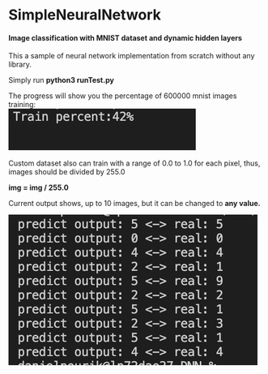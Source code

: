 # SimpleNeuralNetwork
<h4>Image classification with MNIST dataset and dynamic hidden layers</h4>
This a sample of neural network implementation from scratch without any library.

<p>Simply run <b>python3 runTest.py</b></p>
<p>The progress will show you the percentage of 600000 mnist images training:<br>
<img src="images/progress.png">
<p>Custom dataset also can train with a range of 0.0 to 1.0 for each pixel, thus, images should be divided by 255.0</p>
<b> img = img / 255.0</b>
<br>
<p>Current output shows, up to 10 images, but it can be changed to <b>any value.</b></p>
<img src="images/result.png">

